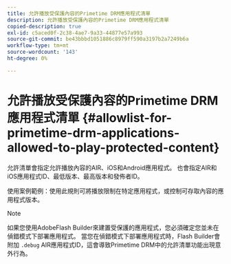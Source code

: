 ```yaml
---
title: 允許播放受保護內容的Primetime DRM應用程式清單
description: 允許播放受保護內容的Primetime DRM應用程式清單
copied-description: true
exl-id: c5aced0f-2c38-4ae7-9a33-44877e57a993
source-git-commit: be43bbbd1051886c8979ff590a3197b2a7249b6a
workflow-type: tm+mt
source-wordcount: '143'
ht-degree: 0%

---
```


# 允許播放受保護內容的Primetime DRM應用程式清單 {#allowlist-for-primetime-drm-applications-allowed-to-play-protected-content}

允許清單會指定允許播放內容的AIR、iOS和Android應用程式。 也會指定AIR和iOS應用程式ID、最低版本、最高版本和發佈者ID。

使用案例範例：使用此規則可將播放限制在特定應用程式，或控制可存取內容的應用程式版本。

>[!NOTE]
>
>如果您使用AdobeFlash Builder來建置受保護的應用程式，您必須確定您並未在偵錯模式下部署應用程式。 當您在偵錯模式下部署應用程式時，Flash Builder會附加 `.debug` AIR應用程式ID，這會導致Primetime DRM中的允許清單功能出現意外行為。
